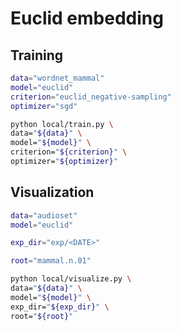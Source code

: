 # Euclid embedding

## Training

```sh
data="wordnet_mammal"
model="euclid"
criterion="euclid_negative-sampling"
optimizer="sgd"

python local/train.py \
data="${data}" \
model="${model}" \
criterion="${criterion}" \
optimizer="${optimizer}"
```

## Visualization

```sh
data="audioset"
model="euclid"

exp_dir="exp/<DATE>"

root="mammal.n.01"

python local/visualize.py \
data="${data}" \
model="${model}" \
exp_dir="${exp_dir}" \
root="${root}"
```
